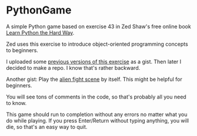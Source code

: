 PythonGame 
==========

A simple Python game based on exercise 43 in Zed Shaw's free online book [Learn Python the Hard Way](http://learnpythonthehardway.org/book/).

Zed uses this exercise to introduce object-oriented programming concepts to beginners.

I uploaded some [previous versions of this exercise](https://gist.github.com/macloo/8700645) as a gist. Then later I decided to make a repo. I know that's rather backward. 

Another gist: Play the [alien fight scene](https://gist.github.com/macloo/8776015) by itself. This might be helpful for beginners.

You will see tons of comments in the code, so that's probably all you need to know.

This game should run to completion without any errors no matter what you do while playing. If you press Enter/Return without typing anything, you will die, so that's an easy way to quit.
